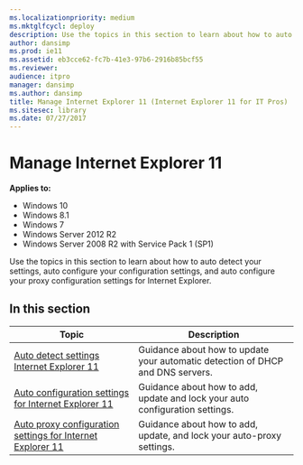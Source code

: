 ```yaml
---
ms.localizationpriority: medium
ms.mktglfcycl: deploy
description: Use the topics in this section to learn about how to auto detect your settings, auto configure your configuration settings, and auto configure your proxy configuration settings for Internet Explorer.
author: dansimp
ms.prod: ie11
ms.assetid: eb3cce62-fc7b-41e3-97b6-2916b85bcf55
ms.reviewer: 
audience: itpro
manager: dansimp
ms.author: dansimp
title: Manage Internet Explorer 11 (Internet Explorer 11 for IT Pros)
ms.sitesec: library
ms.date: 07/27/2017
---
```



# Manage Internet Explorer 11

**Applies to:**

-   Windows 10
-   Windows 8.1
-   Windows 7
-   Windows Server 2012 R2
-   Windows Server 2008 R2 with Service Pack 1 (SP1)

Use the topics in this section to learn about how to auto detect your settings, auto configure your configuration settings, and auto configure your proxy configuration settings for Internet Explorer.

## In this section

|Topic |Description |
|------|------------|
|[Auto detect settings Internet Explorer 11](auto-detect-settings-for-ie11.md) |Guidance about how to update your automatic detection of DHCP and DNS servers. |
|[Auto configuration settings for Internet Explorer 11](auto-configuration-settings-for-ie11.md) |Guidance about how to add, update and lock your auto configuration settings. |
|[Auto proxy configuration settings for Internet Explorer 11](auto-proxy-configuration-settings-for-ie11.md) |Guidance about how to add, update, and lock your auto-proxy settings. | 

 

 



